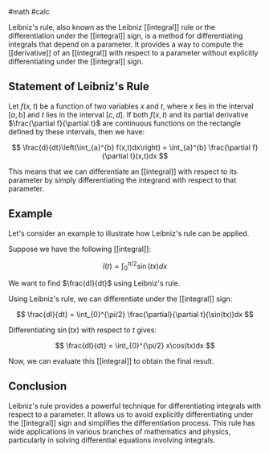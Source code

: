 #math #calc 

Leibniz's rule, also known as the Leibniz [[integral]] rule or the differentiation under the [[integral]] sign, is a method for differentiating integrals that depend on a parameter. It provides a way to compute the [[derivative]] of an [[integral]] with respect to a parameter without explicitly differentiating under the [[integral]] sign.

## Statement of Leibniz's Rule

Let $f(x,t)$ be a function of two variables $x$ and $t$, where $x$ lies in the interval $[a,b]$ and $t$ lies in the interval $[c,d]$. If both $f(x,t)$ and its partial derivative $\frac{\partial f}{\partial t}$ are continuous functions on the rectangle defined by these intervals, then we have:

$$
\frac{d}{dt}\left(\int_{a}^{b} f(x,t)dx\right) = \int_{a}^{b} \frac{\partial f}{\partial t}(x,t)dx
$$

This means that we can differentiate an [[integral]] with respect to its parameter by simply differentiating the integrand with respect to that parameter.

## Example

Let's consider an example to illustrate how Leibniz's rule can be applied.

Suppose we have the following [[integral]]:

$$
I(t) = \int_{0}^{\pi/2} \sin(tx)dx
$$

We want to find $\frac{dI}{dt}$ using Leibniz's rule.

Using Leibniz's rule, we can differentiate under the [[integral]] sign:

$$
\frac{dI}{dt} = \int_{0}^{\pi/2} \frac{\partial}{\partial t}(\sin(tx))dx
$$

Differentiating $\sin(tx)$ with respect to $t$ gives:

$$
\frac{dI}{dt} = \int_{0}^{\pi/2} x\cos(tx)dx
$$

Now, we can evaluate this [[integral]] to obtain the final result.

## Conclusion

Leibniz's rule provides a powerful technique for differentiating integrals with respect to a parameter. It allows us to avoid explicitly differentiating under the [[integral]] sign and simplifies the differentiation process. This rule has wide applications in various branches of mathematics and physics, particularly in solving differential equations involving integrals.